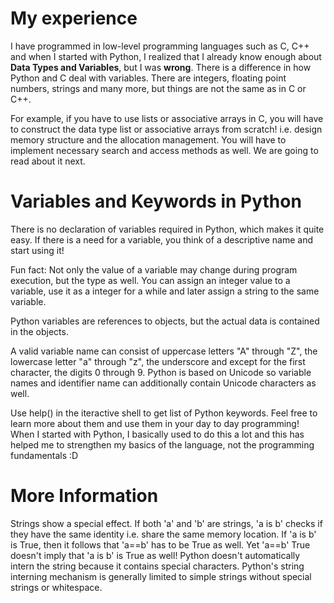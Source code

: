 # My experience
I have programmed in low-level programming languages such as C, C++ and when I started with Python, I realized that I already know enough about **Data Types and Variables**, but I was **wrong**. 
There is a difference in how Python and C deal with variables. There are integers, floating point numbers, strings and many more, but things are not the same as in C or C++. 

For example, if you have to use lists or associative arrays in C, you will have to construct the data type list or associative arrays from scratch! i.e. design memory structure and the allocation management. You will have to implement necessary search and access methods as well. We are going to read about it next. 

# Variables and Keywords in Python
There is no declaration of variables required in Python, which makes it quite easy. If there is a need for a variable, you think of a descriptive name and start using it! 

Fun fact: Not only the value of a variable may change during program execution, but the type as well. You can assign an integer value to a variable, use it as a integer for a while and later assign a string to the same variable. 

Python variables are references to objects, but the actual data is contained in the objects. 

A valid variable name can consist of uppercase letters "A" through "Z", the lowercase letter "a" through "z", the underscore and except for the first character, the digits 0 through 9. Python is based on Unicode so variable names and identifier name can additionally contain Unicode characters as well. 

Use help() in the iteractive shell to get list of Python keywords. Feel free to learn more about them and use them in your day to day programming! When I started with Python, I basically used to do this a lot and this has helped me to strengthen my basics of the language, not the programming fundamentals :D 

# More Information
Strings show a special effect. If both 'a' and 'b' are strings, 'a is b' checks if they have the same identity i.e. share the same memory location. If 'a is b' is True, then it follows that 'a==b' has to be True as well. Yet 'a==b' True doesn't imply that 'a is b' is True as well! Python doesn't automatically intern the string because it contains special characters. Python's string interning mechanism is generally limited to simple strings without special strings or whitespace. 


